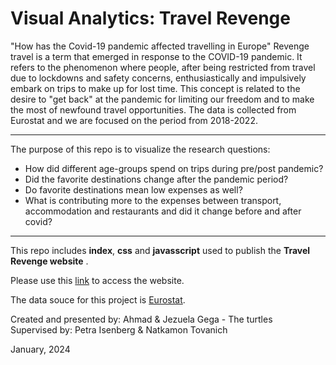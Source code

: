 # Visual Analytics: Travel Revenge

"How has the Covid-19 pandemic affected travelling in Europe"
Revenge travel is a term that emerged in response to the COVID-19 pandemic. It refers to the phenomenon where people, after being restricted from travel due to lockdowns and safety concerns, enthusiastically and impulsively embark on trips to make up for lost time. This concept is related to the desire to "get back" at the pandemic for limiting our freedom and to make the most of newfound travel opportunities. The data is collected from Eurostat and we are focused on the period from 2018-2022.
_______

The purpose of this repo is to visualize the research questions:
* How did different age-groups spend on trips during pre/post pandemic?
* Did the favorite destinations change after the pandemic period?
* Do favorite destinations mean low expenses as well?
* What is contributing more to the expenses between transport, accommodation and restaurants and did it change before and after covid?
_______________
This repo includes **index**, **css** and **javasscript** used to publish the **Travel Revenge website** .

Please use this [link](https://jezu1.github.io/VA_TravelRevenge/) to access the website.

The data souce for this project is [Eurostat](https://ec.europa.eu/eurostat/databrowser/view/tin00188__custom_8820978/default/table?lang=en).

Created and presented by: Ahmad & Jezuela Gega - The turtles <br>
Supervised by: Petra Isenberg & Natkamon Tovanich

January, 2024

